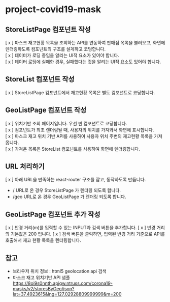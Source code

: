 # project-covid19-mask

## StoreListPage 컴포넌트 작성
[ x ] 마스크 재고현황 목록을 조회하는 API를 연동하여 판매점 목록을 불러오고, 화면에 렌더링하도록 컴포넌트의 구조를 설계하고 코딩합니다.  
[ x ] 데이터가 로딩 중임을 알리는 UI적 요소가 있어야 합니다.  
[ x ] 데이터 로딩에 실패한 경우, 실패했다는 것을 알리는 UI적 요소도 있어야 합니다.

## StoreList 컴포넌트 작성
[ x ] StoreListPage 컴포넌트에서 재고현황 목록은 별도 컴포넌트로 코딩합니다.

## GeoListPage 컴포넌트 작성
[ x ] 위치기반 조회 페이지입니다. 우선 빈 컴포넌트로 코딩합니다.  
[ x ] 컴포넌트가 최초 렌더링될 때, 사용자의 위치를 가져와서 화면에 표시합니다.  
[ x ] 마스크 재고 위치 기반 API를 사용하여 사용자 위치 주변의 재고현황 목록을 가져옵니다.  
[ x ] 가져온 목록은 StoreList 컴포넌트를 사용하여 화면에 렌더링합니다.

## URL 처리하기
[ x ] 아래 URL을 만족하는 react-router 구조를 잡고, 동작하도록 만듭니다.  
  - / URL로 온 경우 StoreListPage 가 렌더링 되도록 합니다.
  - /geo URL로 온 경우 GeoListPage 가 렌더링 되도록 합니다.

## GeoListPage 컴포넌트 추가 작성
[ x ] 반경 거리(m)를 입력할 수 있는 INPUT과 검색 버튼을 추가합니다.
[ x ] 반경 거리의 기본값은 200 입니다.
[ x ] 검색 버튼을 클릭하면, 입력된 반경 거리 기준으로 API를 호출해서 재고 현황 목록을 렌더링합니다.

## 참고
- 브라우저 위치 정보 : html5 geolocation api 검색
- 마스크 재고 위치기반 API 샘플
https://8oi9s0nnth.apigw.ntruss.com/corona19-masks/v2/storesByGeo/json?lat=37.4923615&lng=127.02928809999999&m=200